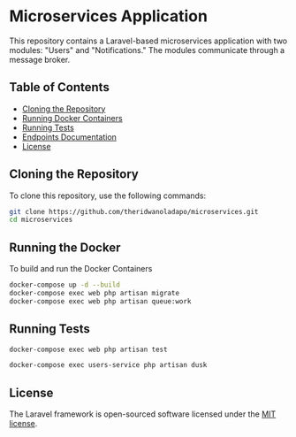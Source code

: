 # Microservices Application

This repository contains a Laravel-based microservices application with two modules: "Users" and "Notifications." The modules communicate through a message broker.

## Table of Contents

- [Cloning the Repository](#cloning-the-repository)
- [Running Docker Containers](#running-docker-containers)
- [Running Tests](#running-tests)
- [Endpoints Documentation](#endpoints-documentation)
- [License](#license)

## Cloning the Repository

To clone this repository, use the following commands:

```bash
git clone https://github.com/theridwanoladapo/microservices.git
cd microservices
```

## Running the Docker

To build and run the Docker Containers

```bash
docker-compose up -d --build
docker-compose exec web php artisan migrate
docker-compose exec web php artisan queue:work
```

## Running Tests
```bash
docker-compose exec web php artisan test

docker-compose exec users-service php artisan dusk
```

## License

The Laravel framework is open-sourced software licensed under the [MIT license](https://opensource.org/licenses/MIT).
